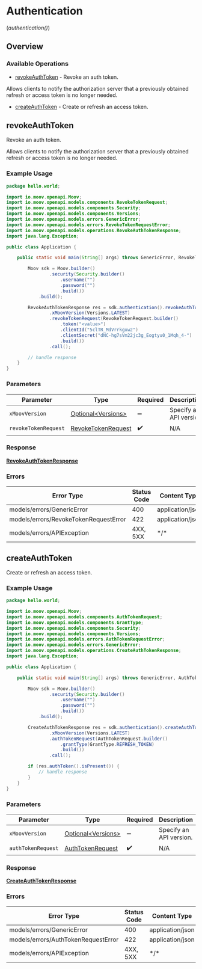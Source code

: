# Authentication
(*authentication()*)

## Overview

### Available Operations

* [revokeAuthToken](#revokeauthtoken) - Revoke an auth token.

Allows clients to notify the authorization server that a previously obtained refresh or access token is no longer needed.
* [createAuthToken](#createauthtoken) - Create or refresh an access token.

## revokeAuthToken

Revoke an auth token.

Allows clients to notify the authorization server that a previously obtained refresh or access token is no longer needed.

### Example Usage

```java
package hello.world;

import io.moov.openapi.Moov;
import io.moov.openapi.models.components.RevokeTokenRequest;
import io.moov.openapi.models.components.Security;
import io.moov.openapi.models.components.Versions;
import io.moov.openapi.models.errors.GenericError;
import io.moov.openapi.models.errors.RevokeTokenRequestError;
import io.moov.openapi.models.operations.RevokeAuthTokenResponse;
import java.lang.Exception;

public class Application {

    public static void main(String[] args) throws GenericError, RevokeTokenRequestError, Exception {

        Moov sdk = Moov.builder()
                .security(Security.builder()
                    .username("")
                    .password("")
                    .build())
            .build();

        RevokeAuthTokenResponse res = sdk.authentication().revokeAuthToken()
                .xMoovVersion(Versions.LATEST)
                .revokeTokenRequest(RevokeTokenRequest.builder()
                    .token("<value>")
                    .clientId("5clTR_MdVrrkgxw2")
                    .clientSecret("dNC-hg7sVm22jc3g_Eogtyu0_1Mqh_4-")
                    .build())
                .call();

        // handle response
    }
}
```

### Parameters

| Parameter                                                           | Type                                                                | Required                                                            | Description                                                         |
| ------------------------------------------------------------------- | ------------------------------------------------------------------- | ------------------------------------------------------------------- | ------------------------------------------------------------------- |
| `xMoovVersion`                                                      | [Optional\<Versions>](../../models/components/Versions.md)          | :heavy_minus_sign:                                                  | Specify an API version.                                             |
| `revokeTokenRequest`                                                | [RevokeTokenRequest](../../models/components/RevokeTokenRequest.md) | :heavy_check_mark:                                                  | N/A                                                                 |

### Response

**[RevokeAuthTokenResponse](../../models/operations/RevokeAuthTokenResponse.md)**

### Errors

| Error Type                            | Status Code                           | Content Type                          |
| ------------------------------------- | ------------------------------------- | ------------------------------------- |
| models/errors/GenericError            | 400                                   | application/json                      |
| models/errors/RevokeTokenRequestError | 422                                   | application/json                      |
| models/errors/APIException            | 4XX, 5XX                              | \*/\*                                 |

## createAuthToken

Create or refresh an access token.

### Example Usage

```java
package hello.world;

import io.moov.openapi.Moov;
import io.moov.openapi.models.components.AuthTokenRequest;
import io.moov.openapi.models.components.GrantType;
import io.moov.openapi.models.components.Security;
import io.moov.openapi.models.components.Versions;
import io.moov.openapi.models.errors.AuthTokenRequestError;
import io.moov.openapi.models.errors.GenericError;
import io.moov.openapi.models.operations.CreateAuthTokenResponse;
import java.lang.Exception;

public class Application {

    public static void main(String[] args) throws GenericError, AuthTokenRequestError, Exception {

        Moov sdk = Moov.builder()
                .security(Security.builder()
                    .username("")
                    .password("")
                    .build())
            .build();

        CreateAuthTokenResponse res = sdk.authentication().createAuthToken()
                .xMoovVersion(Versions.LATEST)
                .authTokenRequest(AuthTokenRequest.builder()
                    .grantType(GrantType.REFRESH_TOKEN)
                    .build())
                .call();

        if (res.authToken().isPresent()) {
            // handle response
        }
    }
}
```

### Parameters

| Parameter                                                       | Type                                                            | Required                                                        | Description                                                     |
| --------------------------------------------------------------- | --------------------------------------------------------------- | --------------------------------------------------------------- | --------------------------------------------------------------- |
| `xMoovVersion`                                                  | [Optional\<Versions>](../../models/components/Versions.md)      | :heavy_minus_sign:                                              | Specify an API version.                                         |
| `authTokenRequest`                                              | [AuthTokenRequest](../../models/components/AuthTokenRequest.md) | :heavy_check_mark:                                              | N/A                                                             |

### Response

**[CreateAuthTokenResponse](../../models/operations/CreateAuthTokenResponse.md)**

### Errors

| Error Type                          | Status Code                         | Content Type                        |
| ----------------------------------- | ----------------------------------- | ----------------------------------- |
| models/errors/GenericError          | 400                                 | application/json                    |
| models/errors/AuthTokenRequestError | 422                                 | application/json                    |
| models/errors/APIException          | 4XX, 5XX                            | \*/\*                               |
